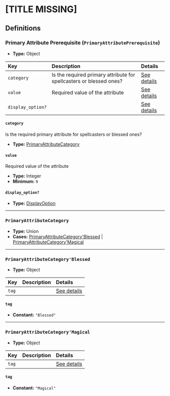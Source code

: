 # [TITLE MISSING]

## Definitions

### <a name="PrimaryAttributePrerequisite"></a> Primary Attribute Prerequisite (`PrimaryAttributePrerequisite`)

- **Type:** Object

Key | Description | Details
:-- | :-- | :--
`category` | Is the required primary attribute for spellcasters or blessed ones? | <a href="#PrimaryAttributePrerequisite/category">See details</a>
`value` | Required value of the attribute | <a href="#PrimaryAttributePrerequisite/value">See details</a>
`display_option?` |  | <a href="#PrimaryAttributePrerequisite/display_option">See details</a>

#### <a name="PrimaryAttributePrerequisite/category"></a> `category`

Is the required primary attribute for spellcasters or blessed ones?

- **Type:** <a href="#PrimaryAttributeCategory">PrimaryAttributeCategory</a>

#### <a name="PrimaryAttributePrerequisite/value"></a> `value`

Required value of the attribute

- **Type:** Integer
- **Minimum:** `9`

#### <a name="PrimaryAttributePrerequisite/display_option"></a> `display_option?`

- **Type:** <a href="../DisplayOption.md#DisplayOption">DisplayOption</a>

---

### <a name="PrimaryAttributeCategory"></a> `PrimaryAttributeCategory`

- **Type:** Union
- **Cases:** <a href="#PrimaryAttributeCategory'Blessed">PrimaryAttributeCategory'Blessed</a> | <a href="#PrimaryAttributeCategory'Magical">PrimaryAttributeCategory'Magical</a>

---

### <a name="PrimaryAttributeCategory'Blessed"></a> `PrimaryAttributeCategory'Blessed`

- **Type:** Object

Key | Description | Details
:-- | :-- | :--
`tag` |  | <a href="#PrimaryAttributeCategory'Blessed/tag">See details</a>

#### <a name="PrimaryAttributeCategory'Blessed/tag"></a> `tag`

- **Constant:** `"Blessed"`

---

### <a name="PrimaryAttributeCategory'Magical"></a> `PrimaryAttributeCategory'Magical`

- **Type:** Object

Key | Description | Details
:-- | :-- | :--
`tag` |  | <a href="#PrimaryAttributeCategory'Magical/tag">See details</a>

#### <a name="PrimaryAttributeCategory'Magical/tag"></a> `tag`

- **Constant:** `"Magical"`
